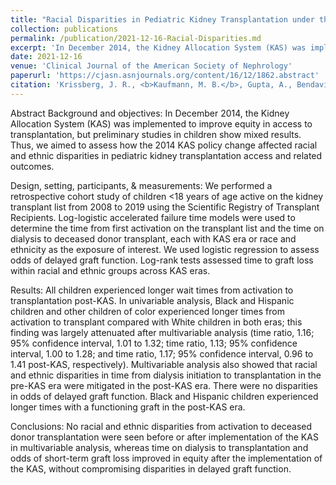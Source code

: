 ```yaml
---
title: "Racial Disparities in Pediatric Kidney Transplantation under the New Kidney Allocation System in the United States"
collection: publications
permalink: /publication/2021-12-16-Racial-Disparities.md
excerpt: 'In December 2014, the Kidney Allocation System (KAS) was implemented to improve equity in access to transplantation, but preliminary studies in children show mixed results. Thus, we aimed to assess how the 2014 KAS policy change affected racial and ethnic disparities in pediatric kidney transplantation access and related outcomes.'
date: 2021-12-16
venue: 'Clinical Journal of the American Society of Nephrology'
paperurl: 'https://cjasn.asnjournals.org/content/16/12/1862.abstract'
citation: 'Krissberg, J. R., <b>Kaufmann, M. B.</b>, Gupta, A., Bendavid, E., Stedman, M., Cheng, X. S., ... & Chaudhuri, A. (2021). <i>Racial disparities in pediatric kidney transplantation under the new kidney allocation system in the United States</i>. Clinical Journal of the American Society of Nephrology, 16(12), 1862-1871.'
---
```

Abstract
Background and objectives: In December 2014, the Kidney Allocation System (KAS) was implemented to improve equity in access to transplantation, but preliminary studies in children show mixed results. Thus, we aimed to assess how the 2014 KAS policy change affected racial and ethnic disparities in pediatric kidney transplantation access and related outcomes.

Design, setting, participants, & measurements: We performed a retrospective cohort study of children <18 years of age active on the kidney transplant list from 2008 to 2019 using the Scientific Registry of Transplant Recipients. Log-logistic accelerated failure time models were used to determine the time from first activation on the transplant list and the time on dialysis to deceased donor transplant, each with KAS era or race and ethnicity as the exposure of interest. We used logistic regression to assess odds of delayed graft function. Log-rank tests assessed time to graft loss within racial and ethnic groups across KAS eras.

Results: All children experienced longer wait times from activation to transplantation post-KAS. In univariable analysis, Black and Hispanic children and other children of color experienced longer times from activation to transplant compared with White children in both eras; this finding was largely attenuated after multivariable analysis (time ratio, 1.16; 95% confidence interval, 1.01 to 1.32; time ratio, 1.13; 95% confidence interval, 1.00 to 1.28; and time ratio, 1.17; 95% confidence interval, 0.96 to 1.41 post-KAS, respectively). Multivariable analysis also showed that racial and ethnic disparities in time from dialysis initiation to transplantation in the pre-KAS era were mitigated in the post-KAS era. There were no disparities in odds of delayed graft function. Black and Hispanic children experienced longer times with a functioning graft in the post-KAS era.

Conclusions: No racial and ethnic disparities from activation to deceased donor transplantation were seen before or after implementation of the KAS in multivariable analysis, whereas time on dialysis to transplantation and odds of short-term graft loss improved in equity after the implementation of the KAS, without compromising disparities in delayed graft function.





